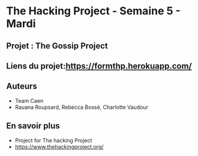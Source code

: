 # The Hacking Project - Semaine 5 - Mardi

## Projet : The Gossip Project


## Liens du projet:https://formthp.herokuapp.com/

## Auteurs

*   Team Caen
*   Rauana Roupsard, Rebecca Bossé, Charlotte Vaudour

## En savoir plus

* Project for The hacking Project
* https://www.thehackingproject.org/
